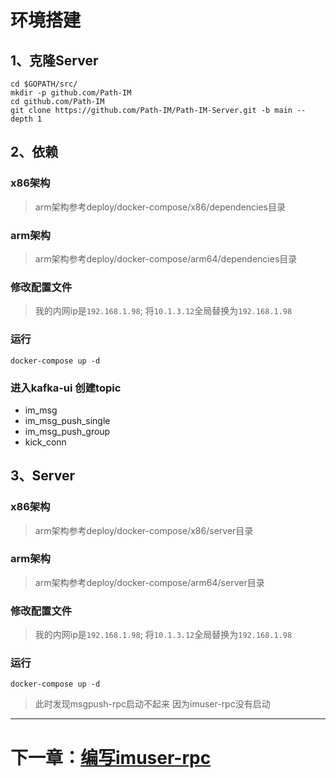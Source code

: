 # 环境搭建

## 1、克隆Server

```shell
cd $GOPATH/src/
mkdir -p github.com/Path-IM
cd github.com/Path-IM
git clone https://github.com/Path-IM/Path-IM-Server.git -b main --depth 1
```

## 2、依赖

### x86架构

> arm架构参考deploy/docker-compose/x86/dependencies目录

### arm架构

> arm架构参考deploy/docker-compose/arm64/dependencies目录

### 修改配置文件

> 我的内网ip是`192.168.1.98`; 将`10.1.3.12`全局替换为`192.168.1.98`

### 运行

```shell
docker-compose up -d
```

### 进入kafka-ui 创建topic

- im_msg
- im_msg_push_single
- im_msg_push_group
- kick_conn

## 3、Server

### x86架构

> arm架构参考deploy/docker-compose/x86/server目录

### arm架构

> arm架构参考deploy/docker-compose/arm64/server目录

### 修改配置文件

> 我的内网ip是`192.168.1.98`; 将`10.1.3.12`全局替换为`192.168.1.98`

### 运行

```shell
docker-compose up -d
```

> 此时发现msgpush-rpc启动不起来 因为imuser-rpc没有启动

---

# 下一章：[编写imuser-rpc](imuser-rpc.md)